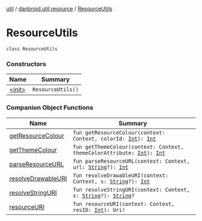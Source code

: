 [util](../../index.md) / [danbroid.util.resource](../index.md) / [ResourceUtils](./index.md)

# ResourceUtils

`class ResourceUtils`

### Constructors

| Name | Summary |
|---|---|
| [&lt;init&gt;](-init-.md) | `ResourceUtils()` |

### Companion Object Functions

| Name | Summary |
|---|---|
| [getResourceColour](get-resource-colour.md) | `fun getResourceColour(context: Context, colorId: `[`Int`](https://kotlinlang.org/api/latest/jvm/stdlib/kotlin/-int/index.html)`): `[`Int`](https://kotlinlang.org/api/latest/jvm/stdlib/kotlin/-int/index.html) |
| [getThemeColour](get-theme-colour.md) | `fun getThemeColour(context: Context, themeColorAttribute: `[`Int`](https://kotlinlang.org/api/latest/jvm/stdlib/kotlin/-int/index.html)`): `[`Int`](https://kotlinlang.org/api/latest/jvm/stdlib/kotlin/-int/index.html) |
| [parseResourceURL](parse-resource-u-r-l.md) | `fun parseResourceURL(context: Context, url: `[`String`](https://kotlinlang.org/api/latest/jvm/stdlib/kotlin/-string/index.html)`?): `[`Int`](https://kotlinlang.org/api/latest/jvm/stdlib/kotlin/-int/index.html) |
| [resolveDrawableURI](resolve-drawable-u-r-i.md) | `fun resolveDrawableURI(context: Context, s: `[`String`](https://kotlinlang.org/api/latest/jvm/stdlib/kotlin/-string/index.html)`?): `[`Int`](https://kotlinlang.org/api/latest/jvm/stdlib/kotlin/-int/index.html) |
| [resolveStringURI](resolve-string-u-r-i.md) | `fun resolveStringURI(context: Context, s: `[`String`](https://kotlinlang.org/api/latest/jvm/stdlib/kotlin/-string/index.html)`?): `[`String`](https://kotlinlang.org/api/latest/jvm/stdlib/kotlin/-string/index.html)`?` |
| [resourceURI](resource-u-r-i.md) | `fun resourceURI(context: Context, resID: `[`Int`](https://kotlinlang.org/api/latest/jvm/stdlib/kotlin/-int/index.html)`): Uri!` |
